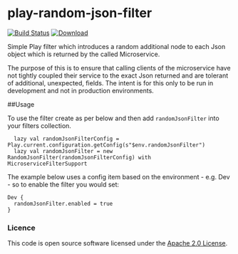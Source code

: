 # play-random-json-filter

[![Build Status](https://travis-ci.org/hmrc/play-random-json-filter.svg?branch=master)](https://travis-ci.org/hmrc/play-random-json-filter) [ ![Download](https://api.bintray.com/packages/hmrc/releases/play-random-json-filter/images/download.svg) ](https://bintray.com/hmrc/releases/play-random-json-filter/_latestVersion)

Simple Play filter which introduces a random additional node to each Json object which is returned by the called Microservice.
 
The purpose of this is to ensure that calling clients of the microservice have not tightly coupled their service to the exact Json returned
and are tolerant of additional, unexpected, fields.  The intent is for this only to be run in development and not in production environments.

##Usage

To use the filter create as per below and then add `randomJsonFilter` into your filters collection.  

```
  lazy val randomJsonFilterConfig = Play.current.configuration.getConfig(s"$env.randomJsonFilter")
  lazy val randomJsonFilter = new RandomJsonFilter(randomJsonFilterConfig) with MicroserviceFilterSupport
```

The example below uses a config item based on the environment - e.g. Dev - so to enable the filter you would set:

```
Dev {
  randomJsonFilter.enabled = true
}
 ```


### Licence

This code is open source software licensed under the 
[Apache 2.0 License]("http://www.apache.org/licenses/LICENSE-2.0.html").
    
